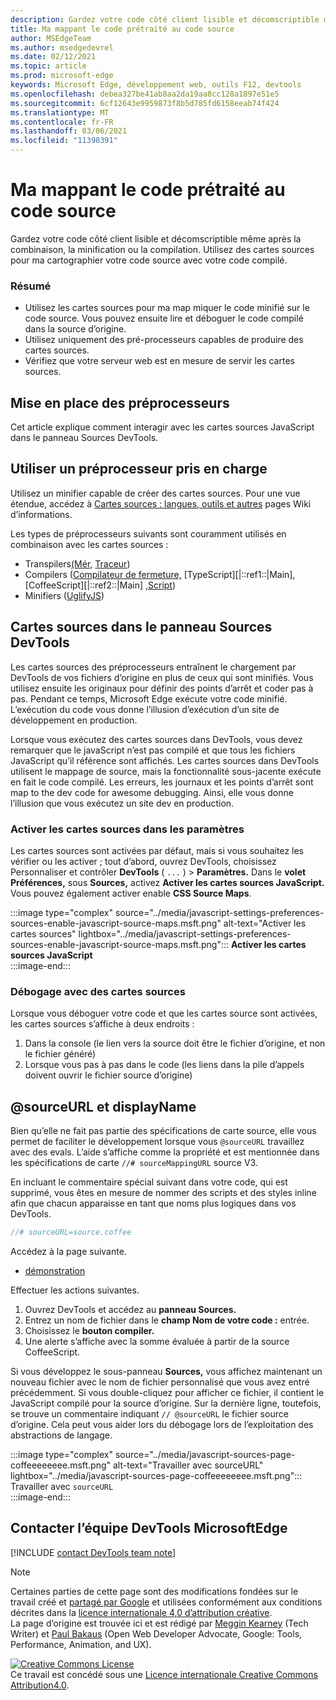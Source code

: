 ```yaml
---
description: Gardez votre code côté client lisible et décomscriptible même après la combinaison, la minification ou la compilation.
title: Ma mappant le code prétraité au code source
author: MSEdgeTeam
ms.author: msedgedevrel
ms.date: 02/12/2021
ms.topic: article
ms.prod: microsoft-edge
keywords: Microsoft Edge, développement web, outils F12, devtools
ms.openlocfilehash: debea327be41ab8aa2da19aa8cc128a1897e51e5
ms.sourcegitcommit: 6cf12643e9959873f8b5d785fd6158eeab74f424
ms.translationtype: MT
ms.contentlocale: fr-FR
ms.lasthandoff: 03/06/2021
ms.locfileid: "11398391"
---
```

<!-- Copyright Meggin Kearney and Paul Bakaus

   Licensed under the Apache License, Version 2.0 (the "License");
   you may not use this file except in compliance with the License.
   You may obtain a copy of the License at

       https://www.apache.org/licenses/LICENSE-2.0

   Unless required by applicable law or agreed to in writing, software
   distributed under the License is distributed on an "AS IS" BASIS,
   WITHOUT WARRANTIES OR CONDITIONS OF ANY KIND, either express or implied.
   See the License for the specific language governing permissions and
   limitations under the License.  -->  

# <a name="map-preprocessed-code-to-source-code"></a>Ma mappant le code prétraité au code source  

Gardez votre code côté client lisible et décomscriptible même après la combinaison, la minification ou la compilation.  Utilisez des cartes sources pour ma cartographier votre code source avec votre code compilé.  

### <a name="summary"></a>Résumé  

*   Utilisez les cartes sources pour ma map miquer le code minifié sur le code source.  Vous pouvez ensuite lire et déboguer le code compilé dans la source d’origine.  
*   Utilisez uniquement des pré-processeurs capables de produire des cartes sources.  
*   Vérifiez que votre serveur web est en mesure de servir les cartes sources.  
    
<!--todo: add link to preprocessors capable of producing Source Maps when section is available -->  
<!--[]: /web/tools/setup/setup-preprocessors?#supported_preprocessors ""  -->  

## <a name="get-started-with-preprocessors"></a>Mise en place des préprocesseurs  

Cet article explique comment interagir avec les cartes sources JavaScript dans le panneau Sources DevTools.  <!--For a first overview of what preprocessors are, how each may help, and how Source Maps work; navigate to Set Up CSS & JS Preprocessors.  -->  

<!--todo: add link to Set Up CSS & JS Preprocessors when section is available -->  
<!--[]: /web/tools/setup/setup-preprocessors#debugging-and-editing-preprocessed-content ""  -->  

## <a name="use-a-supported-preprocessor"></a>Utiliser un préprocesseur pris en charge  

Utilisez un minifier capable de créer des cartes sources.  <!--For the most popular options, navigate to preprocessor support section.  -->  Pour une vue étendue, accédez à [Cartes sources : langues, outils et autres][GitHubWikiSourceMapsLanguagesTools] pages Wiki d’informations.  

<!--todo: add link to display the preprocessor support section when section is available -->  
<!--[]: /web/tools/setup/setup-preprocessors?#supported_preprocessors ""  -->  

Les types de préprocesseurs suivants sont couramment utilisés en combinaison avec les cartes sources :  

*   Transpilers[\(Mér,][BabelJS] [Traceur][GitHubWikiGoogleTraceurCompiler]\)  
*   Compilers \([Compilateur de fermeture,][GitHubGoogleClosureCompiler] [TypeScript][|::ref1::|Main], [CoffeeScript][|::ref2::|Main] [,Script][DartMain]\)  
*   Minifiers \([UglifyJS][GitHubMishooUglifyJS]\)  
    
## <a name="source-maps-in-devtools-sources-panel"></a>Cartes sources dans le panneau Sources DevTools  

Les cartes sources des préprocesseurs entraînent le chargement par DevTools de vos fichiers d’origine en plus de ceux qui sont minifiés.  Vous utilisez ensuite les originaux pour définir des points d’arrêt et coder pas à pas.  Pendant ce temps, Microsoft Edge exécute votre code minifié.  L’exécution du code vous donne l’illusion d’exécution d’un site de développement en production.  

Lorsque vous exécutez des cartes sources dans DevTools, vous devez remarquer que le javaScript n’est pas compilé et que tous les fichiers JavaScript qu’il référence sont affichés.  Les cartes sources dans DevTools utilisent le mappage de source, mais la fonctionnalité sous-jacente exécute en fait le code compilé.  Les erreurs, les journaux et les points d’arrêt sont map to the dev code for awesome debugging.  Ainsi, elle vous donne l’illusion que vous exécutez un site dev en production.  

### <a name="enable-source-maps-in-settings"></a>Activer les cartes sources dans les paramètres  

Les cartes sources sont activées par défaut<!-- \(as of Microsoft Edge 39\)-->, mais si vous souhaitez les vérifier ou les activer ; tout d’abord, ouvrez DevTools, choisissez Personnaliser et contrôler **DevTools** \( `...` \) > **Paramètres.**  Dans le **volet Préférences,** sous **Sources,** activez **Activer les cartes sources JavaScript.**  Vous pouvez également activer enable **CSS Source Maps**.  

:::image type="complex" source="../media/javascript-settings-preferences-sources-enable-javascript-source-maps.msft.png" alt-text="Activer les cartes sources" lightbox="../media/javascript-settings-preferences-sources-enable-javascript-source-maps.msft.png":::
   **Activer les cartes sources JavaScript**  
:::image-end:::  

### <a name="debugging-with-source-maps"></a>Débogage avec des cartes sources  

Lorsque vous déboguer votre code et que les cartes source sont activées, les cartes sources s’affiche à deux endroits :  

1.  Dans la console \(le lien vers la source doit être le fichier d’origine, et non le fichier généré\)  
1.  Lorsque vous pas à pas dans le code \(les liens dans la pile d’appels doivent ouvrir le fichier source d’origine\)  
    
<!--todo: add link to debugging your code when section is available -->  
<!--[DebugBreakpointsStepCode]: ../debug/breakpoints/step-code.md ""  -->  

## <a name="sourceurl-and-displayname"></a>@sourceURL et displayName  

Bien qu’elle ne fait pas partie des spécifications de carte source, elle vous permet de faciliter le développement lorsque vous `@sourceURL` travaillez avec des evals.  L’aide s’affiche comme la propriété et est mentionnée dans les spécifications de carte `//# sourceMappingURL` source V3.  

En incluant le commentaire spécial suivant dans votre code, qui est supprimé, vous êtes en mesure de nommer des scripts et des styles inline afin que chacun apparaisse en tant que noms plus logiques dans vos DevTools.  

```javascript
//# sourceURL=source.coffee
```  

Accédez à la page suivante.  

*   [démonstration][CssNinjaDemoSourceMapping]

Effectuer les actions suivantes.  

1.  Ouvrez DevTools et accédez au **panneau Sources.**  
1.  Entrez un nom de fichier dans le **champ Nom de votre code :** entrée.  
1.  Choisissez le **bouton compiler.**  
1.  Une alerte s’affiche avec la somme évaluée à partir de la source CoffeeScript.  
    
Si vous développez le sous-panneau **Sources,** vous affichez maintenant un nouveau fichier avec le nom de fichier personnalisé que vous avez entré précédemment.  Si vous double-cliquez pour afficher ce fichier, il contient le JavaScript compilé pour la source d’origine.  Sur la dernière ligne, toutefois, se trouve un commentaire indiquant `// @sourceURL` le fichier source d’origine.  Cela peut vous aider lors du débogage lors de l’exploitation des abstractions de langage.  

:::image type="complex" source="../media/javascript-sources-page-coffeeeeeeee.msft.png" alt-text="Travailler avec sourceURL" lightbox="../media/javascript-sources-page-coffeeeeeeee.msft.png":::
   Travailler avec `sourceURL`  
:::image-end:::  

## <a name="getting-in-touch-with-the-microsoft-edge-devtools-team"></a>Contacter l’équipe DevTools MicrosoftEdge

[!INCLUDE [contact DevTools team note](../includes/contact-devtools-team-note.md)]  

<!-- links -->  

[BabelJS]: https://babeljs.io "Il s’agit d’un compilateur JavaScript"  

[CoffeeScriptMain]: https://coffeescript.org "CoffeeScript"  

[CssNinjaDemoSourceMapping]: https://www.thecssninja.com/demo/source_mapping/compile.html "Exemple simple d’appellation d’eval sourceURL //#"  

[DartMain]: https://www.dartlang.org "Langage de programmation Der"  

[GitHubGoogleClosureCompiler]: https://github.com/google/closure-compiler "google/fermeture-compilateur | GitHub"  

[GitHubMishooUglifyJS]: https://github.com/mishoo/UglifyJS "erreur/UglifyJS | GitHub"  

[GitHubWikiSourceMapsLanguagesTools]: https://github.com/ryanseddon/source-map/wiki/Source-maps:-languages,-tools-and-other-info "Cartes sources : langues, outils et autres informations | Wiki GitHub"  

[GitHubWikiGoogleTraceurCompiler]: https://github.com/google/traceur-compiler/wiki/Getting-Started "Getting Started - google/traceur-compiler | Wiki GitHub"  

[TypeScriptMain]: https://www.typescriptlang.org "TypeScript"  

> [!NOTE]
> Certaines parties de cette page sont des modifications fondées sur le travail créé et [partagé par Google][GoogleSitePolicies] et utilisées conformément aux conditions décrites dans la [licence internationale 4,0 d’attribution créative][CCA4IL].  
> La page d’origine est trouvée ici et est rédigé par [Meggin Kearney][MegginKearney] \(Tech Writer\) et [Paul Bakaus][PaulBakaus] \(Open Web Developer Advocate, Google: Tools, Performance, Animation, and UX\). [](https://developers.google.com/web/tools/chrome-devtools/javascript/source-maps)  

[![Creative Commons License][CCby4Image]][CCA4IL]  
Ce travail est concédé sous une [Licence internationale Creative Commons Attribution4.0][CCA4IL].  

[CCA4IL]: https://creativecommons.org/licenses/by/4.0  
[CCby4Image]: https://i.creativecommons.org/l/by/4.0/88x31.png  
[GoogleSitePolicies]: https://developers.google.com/terms/site-policies  
[KayceBasques]: https://developers.google.com/web/resources/contributors/kaycebasques  
[MegginKearney]: https://developers.google.com/web/resources/contributors/megginkearney  
[PaulBakaus]: https://developers.google.com/web/resources/contributors/pbakaus  
